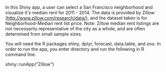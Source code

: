 In this Shiny app, a user can select a San Francisco neighborhood and visualize it's median rent for 2011 - 2014.
The data is provided by Zillow (http://www.zillow.com/research/data/), and the dataset taken is for Neighborhood-Median rent list price.
Note: Zillow median rent listings are not necessarily representative of the city as a whole, and are often determined from small sample sizes.

You will need the R packages shiny, dplyr, forecast, data.table, and zoo.
In order to run the app, you enter directory and run the following in R command line.

shiny::runApp("Zillow")